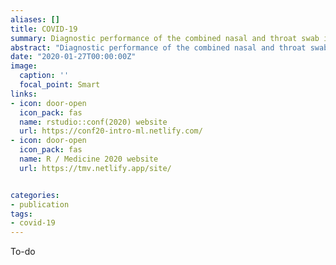 ```yaml
---
aliases: []
title: COVID-19 
summary: Diagnostic performance of the combined nasal and throat swab in patients admitted to hospital with suspected COVID-19
abstract: "Diagnostic performance of the combined nasal and throat swab in patients admitted to hospital with suspected COVID-19"
date: "2020-01-27T00:00:00Z"
image:
  caption: ''
  focal_point: Smart
links:
- icon: door-open
  icon_pack: fas
  name: rstudio::conf(2020) website
  url: https://conf20-intro-ml.netlify.com/
- icon: door-open
  icon_pack: fas
  name: R / Medicine 2020 website
  url: https://tmv.netlify.app/site/


categories:
- publication
tags:
- covid-19
---
```


To-do
